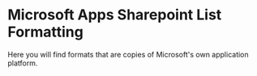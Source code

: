 # Microsoft Apps Sharepoint List Formatting
 Here you will find formats that are copies of Microsoft's own application platform. 

